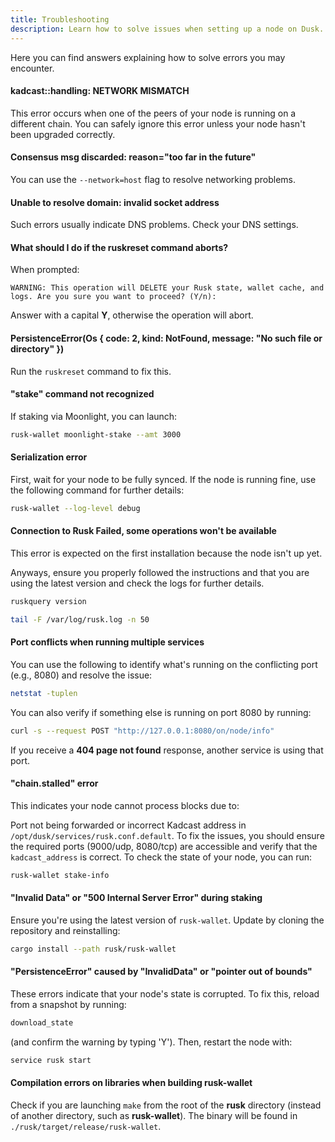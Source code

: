 ```yaml
---
title: Troubleshooting
description: Learn how to solve issues when setting up a node on Dusk.
---
```


Here you can find answers explaining how to solve errors you may encounter.

#### kadcast::handling: NETWORK MISMATCH
This error occurs when one of the peers of your node is running on a different chain. You can safely ignore this error unless your node hasn't been upgraded correctly.

#### Consensus msg discarded: reason="too far in the future"
You can use the `--network=host` flag to resolve networking problems.

#### Unable to resolve domain:  invalid socket address
Such errors usually indicate DNS problems. Check your DNS settings.

#### What should I do if the ruskreset command aborts?
When prompted:

`WARNING: This operation will DELETE your Rusk state, wallet cache, and logs.
Are you sure you want to proceed? (Y/n):`

Answer with a capital **Y**, otherwise the operation will abort.

#### PersistenceError(Os { code: 2, kind: NotFound, message: "No such file or directory" })
Run the `ruskreset` command to fix this.

#### "stake" command not recognized
If staking via Moonlight, you can launch:

```bash
rusk-wallet moonlight-stake --amt 3000
```

#### Serialization error
First, wait for your node to be fully synced. If the node is running fine, use the following command for further details:
```bash
rusk-wallet --log-level debug
```

#### Connection to Rusk Failed, some operations won't be available
This error is expected on the first installation because the node isn't up yet. 

Anyways, ensure you properly followed the instructions and that you are using the latest version and check the logs for further details.

```bash
ruskquery version
```

```bash
tail -F /var/log/rusk.log -n 50
```

#### Port conflicts when running multiple services
You can use the following to identify what's running on the conflicting port (e.g., 8080) and resolve the issue:

```bash
netstat -tuplen
```

You can also verify if something else is running on port 8080 by running:

```bash
curl -s --request POST "http://127.0.0.1:8080/on/node/info"
```
If you receive a **404 page not found** response, another service is using that port.

#### "chain.stalled" error
This indicates your node cannot process blocks due to:

Port not being forwarded or incorrect Kadcast address in `/opt/dusk/services/rusk.conf.default`.
To fix the issues, you should ensure the required ports (9000/udp, 8080/tcp) are accessible and verify that the `kadcast_address` is correct.
To check the state of your node, you can run:

```bash
rusk-wallet stake-info
```

#### "Invalid Data" or "500 Internal Server Error" during staking
Ensure you're using the latest version of `rusk-wallet`. Update by cloning the repository and reinstalling:

```bash
cargo install --path rusk/rusk-wallet
```


#### "PersistenceError" caused by "InvalidData" or "pointer out of bounds"
These errors indicate that your node's state is corrupted. To fix this, reload from a snapshot by running:

```bash
download_state
```
(and confirm the warning by typing 'Y'). Then, restart the node with:

```bash
service rusk start
```


#### Compilation errors on libraries when building rusk-wallet
Check if you are launching `make` from the root of the **rusk** directory (instead of another directory, such as **rusk-wallet**). The binary will be found in `./rusk/target/release/rusk-wallet`.